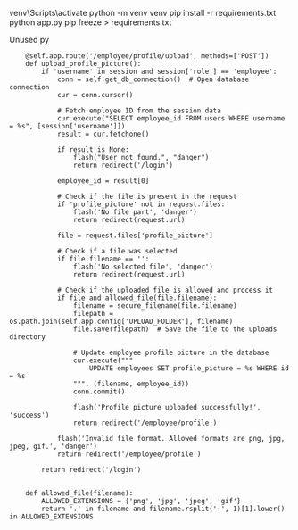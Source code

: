venv\Scripts\activate
python -m venv venv
pip install -r requirements.txt
python app.py
pip freeze > requirements.txt























Unused py


        @self.app.route('/employee/profile/upload', methods=['POST'])
        def upload_profile_picture():
            if 'username' in session and session['role'] == 'employee':
                conn = self.get_db_connection()  # Open database connection
                cur = conn.cursor()

                # Fetch employee ID from the session data
                cur.execute("SELECT employee_id FROM users WHERE username = %s", [session['username']])
                result = cur.fetchone()

                if result is None:
                    flash("User not found.", "danger")
                    return redirect('/login')

                employee_id = result[0]

                # Check if the file is present in the request
                if 'profile_picture' not in request.files:
                    flash('No file part', 'danger')
                    return redirect(request.url)

                file = request.files['profile_picture']

                # Check if a file was selected
                if file.filename == '':
                    flash('No selected file', 'danger')
                    return redirect(request.url)

                # Check if the uploaded file is allowed and process it
                if file and allowed_file(file.filename):
                    filename = secure_filename(file.filename)
                    filepath = os.path.join(self.app.config['UPLOAD_FOLDER'], filename)
                    file.save(filepath)  # Save the file to the uploads directory

                    # Update employee profile picture in the database
                    cur.execute("""
                        UPDATE employees SET profile_picture = %s WHERE id = %s
                    """, (filename, employee_id))
                    conn.commit()

                    flash('Profile picture uploaded successfully!', 'success')
                    return redirect('/employee/profile')

                flash('Invalid file format. Allowed formats are png, jpg, jpeg, gif.', 'danger')
                return redirect('/employee/profile')

            return redirect('/login')


        def allowed_file(filename):
            ALLOWED_EXTENSIONS = {'png', 'jpg', 'jpeg', 'gif'}
            return '.' in filename and filename.rsplit('.', 1)[1].lower() in ALLOWED_EXTENSIONS
        
